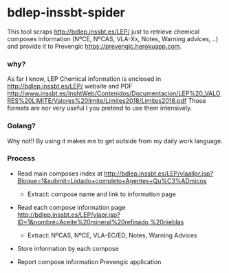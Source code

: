 # bdlep-inssbt-spider

This tool scraps http://bdlep.inssbt.es/LEP/ just to retrieve chemical composes information (NºCE, NºCAS, VLA-Xx, Notes, Warning advices, ..) and provide it to 
Prevengic https://prevengic.herokuapp.com. 


### why?
As far I know, LEP Chemical information is enclosed in http://bdlep.inssbt.es/LEP/ website and PDF http://www.inssbt.es/InshtWeb/Contenidos/Documentacion/LEP%20_VALORES%20LIMITE/Valores%20limite/Limites2018/Limites2018.pdf
Those formats are nor very useful I you pretend to use them intensively.

### Golang?
Why not!! By using it makes me to get outside from my daily work language.

### Process
- Read main composes index at http://bdlep.inssbt.es/LEP/vlaallpr.jsp?Bloque=1&submit=Listado+completo+Agentes+Qu%C3%ADmicos
    - Extract: compose name and link to information page

- Read each compose information page http://bdlep.inssbt.es/LEP/vlapr.jsp?ID=1&nombre=Aceite%20mineral%20refinado,%20nieblas
    - Extract: NºCAS, NºCE, VLA-EC/ED, Notes, Warning Advices
    
- Store information by each compose

- Report compose information Prevengic application